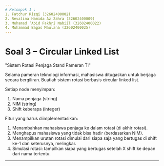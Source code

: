 ```yaml
---
# Kelompok 1 :
1. Fatchur Rizqi (32602400002)
2. Revalina Hamida Az Zahra (32602400009)
3. Muhamad ‘Abid Fakhri Nabiil (32602400022)
4. Muhammad Bagas Maulana (32602400025)
---
```


# Soal 3 – Circular Linked List
"Sistem Rotasi Penjaga Stand Pameran TI"

Selama pameran teknologi informasi, mahasiswa ditugaskan untuk berjaga secara bergiliran.
Buatlah sistem rotasi berbasis circular linked list.

Setiap node menyimpan:
1. Nama penjaga (string)
2. NIM (string)
3. Shift keberapa (integer)

Fitur yang harus diimplementasikan:
1. Menambahkan mahasiswa penjaga ke dalam rotasi (di akhir rotasi).
2. Menghapus mahasiswa yang tidak bisa hadir (berdasarkan NIM).
3. Menampilkan urutan rotasi dimulai dari siapa saja yang bertugas di shift ke-1 dan
seterusnya, melingkar.
4. Simulasi rotasi: tampilkan siapa yang bertugas setelah X shift ke depan dari nama
tertentu.
---
